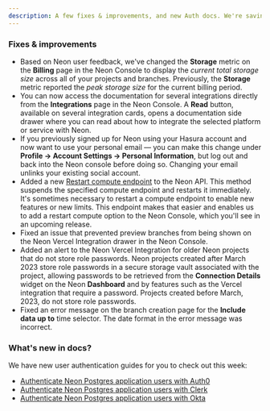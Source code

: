 ```yaml
---
description: A few fixes & improvements, and new Auth docs. We're saving the big news for Monday, April 15th.
---
```


### Fixes & improvements

- Based on Neon user feedback, we've changed the **Storage** metric on the **Billing** page in the Neon Console to display the _current total storage size_ across all of your projects and branches. Previously, the **Storage** metric reported the _peak storage size_ for the current billing period.
- You can now access the documentation for several integrations directly from the **Integrations** page in the Neon Console. A **Read** button, available on several integration cards, opens a documentation side drawer where you can read about how to integrate the selected platform or service with Neon. 
- If you previously signed up for Neon using your Hasura account and now want to use your personal email — you can make this change under **Profile → Account Settings → Personal Information**, but log out and back into the Neon console before doing so. Changing your email unlinks your existing social account.
- Added a new [Restart compute endpoint](https://api-docs.neon.tech/reference/restartprojectendpoint) to the Neon API. This method suspends the specified compute endpoint and restarts it immediately. It's sometimes necessary to restart a compute endpoint to enable new features or new limits. This endpoint makes that easier and enables us to add a restart compute option to the Neon Console, which you'll see in an upcoming release.
- Fixed an issue that prevented preview branches from being shown on the Neon Vercel Integration drawer in the Neon Console.
- Added an alert to the Neon Vercel Integration for older Neon projects that do not store role passwords. Neon projects created after March 2023 store role passwords in a secure storage vault associated with the project, allowing passwords to be retrieved from the **Connection Details** widget on the Neon **Dashboard** and by features such as the Vercel integration that require a password. Projects created before March, 2023, do not store role passwords.
- Fixed an error message on the branch creation page for the **Include data up to** time selector. The date format in the error message was incorrect.

### What's new in docs?

We have new user authentication guides for you to check out this week:

- [Authenticate Neon Postgres application users with Auth0](https://neon.tech/docs/guides/auth-auth0)
- [Authenticate Neon Postgres application users with Clerk](https://neon.tech/docs/guides/auth-clerk)
- [Authenticate Neon Postgres application users with Okta](https://neon.tech/docs/guides/auth-okta)
